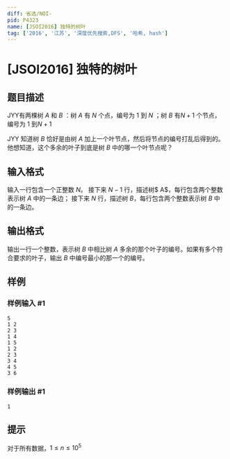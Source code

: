 ```yaml
---
diff: 省选/NOI-
pid: P4323
name: [JSOI2016] 独特的树叶
tag: ['2016', '江苏', '深度优先搜索,DFS', '哈希, hash']
---
```

# [JSOI2016] 独特的树叶
## 题目描述

JYY有两棵树 $A$ 和 $B$ ：树 $A$ 有 $N$ 个点，编号为 $1$ 到 $N$ ；树 $B$ 有$N+1$ 个节点，编号为 $1$ 到$N+1$

JYY 知道树 $B$ 恰好是由树 $A$ 加上一个叶节点，然后将节点的编号打乱后得到的。他想知道，这个多余的叶子到底是树 $B$ 中的哪一个叶节点呢？
## 输入格式

输入一行包含一个正整数 $N$。 接下来 $N-1$ 行，描述树$ A$，每行包含两个整数表示树 $A$ 中的一条边； 接下来 $N$ 行，描述树 $B$，每行包含两个整数表示树 $B$ 中的一条边。
## 输出格式

输出一行一个整数，表示树 $B$ 中相比树 $A$ 多余的那个叶子的编号。如果有多个符合要求的叶子，输出 $B$ 中编号最小的那一个的编号。
## 样例

### 样例输入 #1
```
5
1 2
2 3
1 4
1 5
1 2
2 3
3 4
4 5
3 6
```
### 样例输出 #1
```
1

```
## 提示

对于所有数据，$1 \leq n \leq 10 ^ 5$
